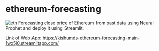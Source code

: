 # ethereum-forecasting
![eth](https://user-images.githubusercontent.com/88129183/179402754-90880cc6-8e04-446e-bd24-83619f2e93be.png)
Forecasting close price of Ethereum from past data using Neural Prophet and deploy it using Streamlit.

Link of Web App:
https://kishumds-ethereum-forecasting-main-1wx5j0.streamlitapp.com/
